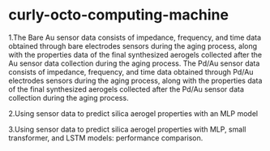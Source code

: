 # curly-octo-computing-machine

1.The Bare Au sensor data consists of impedance, frequency, and time data obtained through bare electrodes sensors during the aging process, along with the properties data of the final synthesized aerogels collected after the Au sensor data collection during the aging process.  The Pd/Au sensor data consists of impedance, frequency, and time data obtained through Pd/Au electrodes sensors during the aging process, along with the properties data of the final synthesized aerogels collected after the Pd/Au sensor data collection during the aging process.

2.Using sensor data to predict silica aerogel properties with an MLP model 


3.Using sensor data to predict silica aerogel properties with MLP, small transformer, and LSTM models: performance comparison.

 
